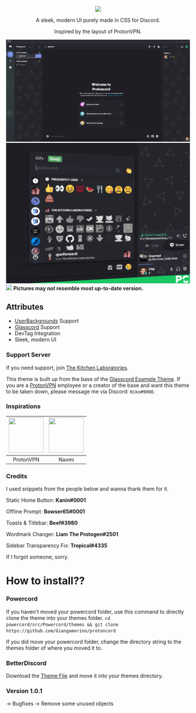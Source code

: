 <p align="center">
  <img align="center" src="https://github.com/Giangamerino/protoncord/blob/main/Previews/protonLogoBig.png?raw=true"></img>
</p>
<p align="center">A sleek, modern UI purely made in CSS for Discord.</p>
<p align="center">Inspired by the layout of ProtonVPN.</p>

![](Previews/ProtoncordPreview.png)
![](Previews/emoji_picker.png)
![](https://github.com/Giangamerino/protoncord/blob/main/Previews/slide_in.gif?raw=true)
**Pictures may not resemble most up-to-date version.**

## Attributes
* [UserBackgrounds](http://github.com/discord-Custom-Covers/usrbg/) Support
* [Glasscord](https://github.com/AryToNeX/Glasscord/) Support
* DevTag Integration
* Sleek, modern UI

### Support Server
If you need support, join [The Kitchen Laboratories](https://discord.com/invite/6aJAvdr/).


This theme is built up from the base of the [Glasscord Example Theme](https://github.com/AryToNeX/Glasscord/blob/master/extras/discord_example_theme/discord_example.theme.css). If you are a [ProtonVPN](https://protonvpn.com/) employee or a creator of the base and want this theme to be taken down, please message me via Discord: `Niko#9000`.

### Inspirations
| <a href="https://protonvpn.com/" target="_blank"> <img src="https://github.com/Giangamerino/protoncord/blob/main/Previews/ProtonVPNLogo.png?raw=true" alt="" width="96px" height="96px"> </a> | <a href="https://github.com/AryToNeX" target="_blank"> <img src="https://avatars1.githubusercontent.com/u/13177694?s=460&u=5b2c5ca79bbb3e37fbf5094e073f436e8d5b0bf7&v=4" alt="" width="96px" height="96px"> </a> |
|:-:|:-:|
| ProtonVPN | Naomi |

### Credits
I used snippets from the people below and wanna thank them for it.

Static Home Button: **Kanin#0001**

Offline Prompt: **Bowser65#0001**

Toasts & Titlebar: **Beef#3980**

Wordmark Changer: **Liam The Protogen#2501**

Sidebar Transparency Fix: **Tropical#4335**

If I forgot someone, sorry.

# How to install??

### Powercord
If you haven't moved your powercord folder, use this command to directly clone the theme into your themes folder.
`cd powercord/src/Powercord/themes && git clone https://github.com/Giangamerino/protoncord`

If you did move your powercord folder, change the directory string to the themes folder of where you moved it to.

### BetterDiscord
Download the [Theme File](https://github.com/Giangamerino/protoncord/blob/Release/protoncord.theme.css) and move it into your themes directory.

### Version 1.0.1
-> Bugfixes
-> Remove some unused objects
